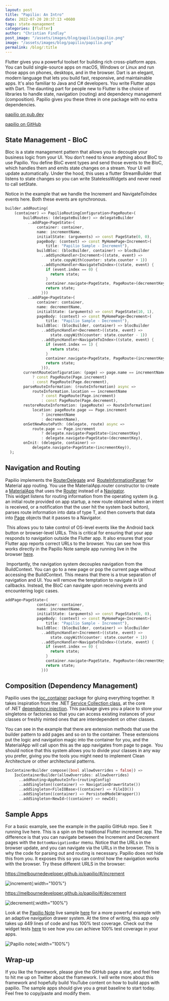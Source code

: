 ```yaml
---
layout: post
title: "Papilio: An Intro"
date: 2022-07-20 20:37:13 +0600
tags: state-management
categories: [flutter]
author: "Christian Findlay"
post_image: "/assets/images/blog/papilio/papilio.png"
image: "/assets/images/blog/papilio/papilio.png"
permalink: /blog/:title
---
```


Flutter gives you a powerful toolset for building rich cross-platform apps. You can build single-source apps on macOS, Windows or Linux and run those apps on phones, desktops, and in the browser. Dart is an elegant, modern language that lets you build fast, responsive, and maintainable apps. It's also familiar to Java and C# developers. You write Flutter apps with Dart. The daunting part for people new to Flutter is the choice of libraries to handle state, navigation (routing) and dependency management (composition). Papilio gives you these three in one package with no extra dependencies.

[papilio on pub.dev](https://pub.dev/packages/papilio)

[papilio on GitHub](https://github.com/MelbourneDeveloper/papilio)‍
‍

State Management - BloC
-----------------------

Bloc is a state management pattern that allows you to decouple your business logic from your UI. You don't need to know anything about BloC to use Papilio. You define BloC event types and send those events to the BloC, which handles them and emits state changes on a stream. Your UI will update automatically. Under the hood, this uses a flutter StreamBuilder that listens to state changes so you can write StatelessWidgets and never need to call setState.

Notice in the example that we handle the Increment and NavigateToIndex events here. Both these events are synchronous.

```dart
builder.addRouting(
    (container) => PapilioRoutingConfiguration<PageRoute>(
        buildRoutes: (delegateBuilder) => delegateBuilder
          ..addPage<PageState>(
              container: container,
              name: incrementName,
              initialState: (arguments) => const PageState(0, 0),
              pageBody: (context) => const MyHomePage<Increment>(
                  title: "Papilio Sample - Increment"),
              buildBloc: (blocBuilder, container) => blocBuilder
                ..addSyncHandler<Increment>((state, event) =>
                    state.copyWith(counter: state.counter + 1))
                ..addSyncHandler<NavigateToIndex>((state, event) {
                  if (event.index == 0) {
                    return state;
                  }
                  container.navigate<PageState, PageRoute>(decrementKey);
                  return state;
                }))
          ..addPage<PageState>(
              container: container,
              name: decrementName,
              initialState: (arguments) => const PageState(10, 1),
              pageBody: (context) => const MyHomePage<Decrement>(
                  title: "Papilio Sample - Decrement"),
              buildBloc: (blocBuilder, container) => blocBuilder
                ..addSyncHandler<Decrement>((state, event) =>
                    state.copyWith(counter: state.counter - 1))
                ..addSyncHandler<NavigateToIndex>((state, event) {
                  if (event.index == 1) {
                    return state;
                  }
                  container.navigate<PageState, PageRoute>(incrementKey);
                  return state;
                })),
        currentRouteConfiguration: (page) => page.name == incrementName
            ? const PageRoute(Page.increment)
            : const PageRoute(Page.decrement),
        parseRouteInformation: (routeInformation) async =>
            routeInformation.location == incrementName
                ? const PageRoute(Page.increment)
                : const PageRoute(Page.decrement),
        restoreRouteInformation: (pageRoute) => RouteInformation(
            location: pageRoute.page == Page.increment
                ? incrementName
                : decrementName),
        onSetNewRoutePath: (delegate, route) async =>
            route.page == Page.increment
                ? delegate.navigate<PageState>(incrementKey)
                : delegate.navigate<PageState>(decrementKey),
        onInit: (delegate, container) =>
            delegate.navigate<PageState>(incrementKey)),
  );
```

Navigation and Routing
----------------------

Papilio implements the [RouterDelegate](https://api.flutter.dev/flutter/widgets/RouterDelegate-class.html) and  [RouteInformationParser](https://api.flutter.dev/flutter/widgets/RouteInformationParser-class.html) for Material app routing. You use the MaterialApp.router constructor to create a [MaterialApp](https://api.flutter.dev/flutter/material/MaterialApp-class.html) that uses the [Router](https://api.flutter.dev/flutter/widgets/Router-class.html) instead of a [Navigator](https://api.flutter.dev/flutter/widgets/Navigator-class.html).\
This widget listens for routing information from the operating system (e.g. an initial route provided on app startup, a new route obtained when an intent is received, or a notification that the user hit the system back button), parses route information into data of type T, and then converts that data into [Page](https://api.flutter.dev/flutter/widgets/Page-class.html) objects that it passes to a Navigator.

‍
This allows you to take control of OS-level events like the Android back button or browser-level URLs. This is critical for ensuring that your app responds to navigation outside the Flutter app. It also ensures that your Flutter app reports correct URLs to the browser. You can see how this works directly in the Papilio Note sample app running live in the browser [here](https://www.papilionote.com/). 

‍
Importantly, the navigation system decouples navigation from the BuildContext. You can go to a new page or pop the current page without accessing the BuildContext. This means that there is a true separation of navigation and UI. You will remove the temptation to navigate in UI callbacks. Instead, the BloC can navigate upon receiving events and encountering logic cases.

```dart
addPage<PageState>(
              container: container,
              name: incrementName,
              initialState: (arguments) => const PageState(0, 0),
              pageBody: (context) => const MyHomePage<Increment>(
                  title: "Papilio Sample - Increment"),
              buildBloc: (blocBuilder, container) => blocBuilder
                ..addSyncHandler<Increment>((state, event) =>
                    state.copyWith(counter: state.counter + 1))
                ..addSyncHandler<NavigateToIndex>((state, event) {
                  if (event.index == 0) {
                    return state;
                  }
                  container.navigate<PageState, PageRoute>(decrementKey);
                  return state;
                }))
```

Composition (Dependency Management)
-----------------------------------

Papilio uses the [ioc_container](https://pub.dev/packages/ioc_container) package for gluing everything together. It takes inspiration from the .NET [Service Collection class](https://docs.microsoft.com/en-us/dotnet/api/microsoft.extensions.dependencyinjection.servicecollection?view=dotnet-plat-ext-6.0), at the core of .NET [dependency injection](https://docs.microsoft.com/en-us/dotnet/core/extensions/dependency-injection). This package gives you a place to store your singletons or factories so that you can access existing instances of your classes or freshly minted ones that are interdependent on other classes. 

You can see in the example that there are extension methods that use the builder pattern to add pages and so on to the container. These extensions put the logic and navigation magic into the container for you, and the MaterialApp will call upon this as the app navigates from page to page.
‍
You should notice that this system allows you to divide your classes in any way you prefer, giving you the tools you might need to implement Clean Architecture or other architectural patterns.

```dart
IocContainerBuilder compose({bool allowOverrides = false}) =>
    IocContainerBuilder(allowOverrides: allowOverrides)
      ..addRouting<AppRouteInfo>(routingConfig)
      ..addSingleton((container) => NavigationDrawerState())
      ..addSingleton<FileIOBase>((container) => FileIO())
      ..addSingleton((container) => PersistedModelWrapper())
      ..addSingleton<NewId>((container) => newId);
```

Sample Apps
-----------

For a basic example, see the example in the papilio GitHub repo. See it running live here. This is a spin on the traditional Flutter increment app. The difference is that you can navigate between the Increment and Decrement pages with the `BottomNavigationBar` menu. Notice that the URLs in the browser update, and you can navigate via the URLs in the browser. This is why the code for parsing out and routing is necessary. Papilio does not hide this from you. It exposes this so you can control how the navigation works with the browser. Try these different URLS in the browser:

<https://melbournedeveloper.github.io/papilio/#/increment>

![increment](/assets/images/blog/papilio/papilio_increment.png "increment"){:width="100%"}

<https://melbournedeveloper.github.io/papilio/#/decrement>

![decrement](/assets/images/blog/papilio/papilio_decrement.png "decrement"){:width="100%"}

[‍](https://melbournedeveloper.github.io/papilio/#/decrement)Look at the [Papilio Note](https://github.com/MelbourneDeveloper/papilio_note) live sample [here](https://www.papilionote.com/) for a more powerful example with an adaptive navigation drawer system. At the time of writing, this app only takes up 449 lines of code and has 100% test coverage. Check out the widget tests [here](https://github.com/MelbourneDeveloper/papilio_note/blob/e8fec83079df013df51b64ad8ec4099e8cd8dbab/src/papilio_note/test/app_test.dart#L39) to see how you can achieve 100% test coverage in your apps.

![Papilio note](/assets/images/blog/papilio/papilio_note.png "Papilio note"){:width="100%"}

Wrap-up
-------

If you like the framework, please give the GitHub page a star, and feel free to hit me up on Twitter about the framework. I will write more about this framework and hopefully build YouTube content on how to build apps with papilio. The sample apps should give you a great baseline to start today. Feel free to copy/paste and modify them.